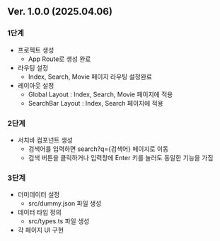 ## Ver. 1.0.0 (2025.04.06)

### 1단계

- 프로젝트 생성
  - App Route로 생성 완료
- 라우팅 설정
  - Index, Search, Movie 페이지 라우팅 설정완료
- 레이아웃 설정
  - Global Layout : Index, Search, Movie 페이지에 적용
  - SearchBar Layout : Index, Search 페이지에 적용

### 2단계

- 서치바 컴포넌트 생성
  - 검색어를 입력하면 search?q={검색어} 페이지로 이동
  - 검색 버튼을 클릭하거나 입력창에 Enter 키를 눌러도 동일한 기능을 가짐

### 3단계

- 더미데이터 설정
  - src/dummy.json 파일 생성
- 데이터 타입 정의
  - src/types.ts 파일 생성
- 각 페이지 UI 구현
